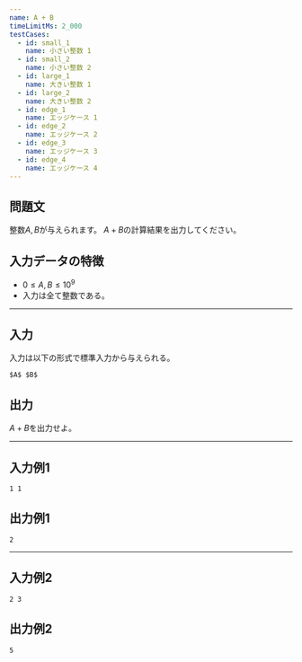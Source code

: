 ```yaml
---
name: A + B
timeLimitMs: 2_000
testCases:
  - id: small_1
    name: 小さい整数 1
  - id: small_2
    name: 小さい整数 2
  - id: large_1
    name: 大きい整数 1
  - id: large_2
    name: 大きい整数 2
  - id: edge_1
    name: エッジケース 1
  - id: edge_2
    name: エッジケース 2
  - id: edge_3
    name: エッジケース 3
  - id: edge_4
    name: エッジケース 4
---
```


## 問題文

整数$A,B$が与えられます。
$A+B$の計算結果を出力してください。

## 入力データの特徴

- $0 \leq A,B \leq 10^9$
- 入力は全て整数である。

---

## 入力

入力は以下の形式で標準入力から与えられる。

```
$A$ $B$
```

## 出力

$A+B$を出力せよ。

---

## 入力例1

```
1 1
```

## 出力例1

```
2
```

---

## 入力例2

```
2 3
```

## 出力例2

```
5
```
